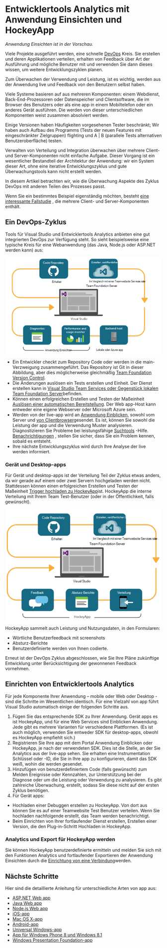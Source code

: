 <properties
    pageTitle="Entwicklertools Analytics"
    description="DevOps mit Visual Studio, Anwendung Einsichten und HockeyApp"
    authors="alancameronwills"
    services="application-insights"
    documentationCenter=""
    manager="douge"/>

<tags
    ms.service="application-insights"
    ms.workload="tbd"
    ms.tgt_pltfrm="ibiza"
    ms.devlang="na"
    ms.topic="article" 
    ms.date="05/18/2016"
    ms.author="awills"/>

# <a name="developer-analytics-with-application-insights-and-hockeyapp"></a>Entwicklertools Analytics mit Anwendung Einsichten und HockeyApp

*Anwendung Einsichten ist in der Vorschau.*

Viele Projekte ausgeführt werden, eine schnelle [DevOps](https://en.wikipedia.org/wiki/DevOps) Kreis. Sie erstellen und deren Applikationen verteilen, erhalten von Feedback über Art der Ausführung und mögliche Benutzer mit und verwenden Sie dann dieses wissen, um weitere Entwicklungszyklen planen. 

Zum Überwachen der Verwendung und Leistung, ist es wichtig, werden aus der Anwendung live und Feedback von den Benutzern selbst haben. 

Viele Systeme basieren auf aus mehreren Komponenten: einem Webdienst, Back-End-Prozessoren oder Datenspeicher und Clientsoftware, die im Browser des Benutzers oder als eine app in einem Mobiltelefon oder ein anderes Gerät ausführen. Die werden von dieser unterschiedlichen Komponenten weist zusammen absolviert werden.

Einige Versionen haben Häufigkeiten vorgesehenen Tester beschränkt; Wir haben auch Aufbau des Programms (Tests der neuen Features mit eingeschränkter Zielgruppen) flighting und A | B (parallele Tests alternativen Benutzeroberfläche) testen.

Verwalten von Verteilung und Integration überwachen über mehrere Client- und Server-Komponenten nicht einfache Aufgabe. Dieser Vorgang ist ein wesentlicher Bestandteil der Architektur der Anwendung: wir ein System dieser Art, ohne eine iterative Entwicklungszyklus und gute Überwachungstools kann nicht erstellt werden.

In diesem Artikel betrachten wir, wie die Überwachung Aspekte des Zyklus DevOps mit anderen Teilen des Prozesses passt. 

Wenn Sie ein bestimmtes Beispiel eigenständig möchten, besteht [eine interessante Fallstudie](http://aka.ms/mydrivingdocs) , die mehrere Client- und Server-Komponenten enthält.

## <a name="a-devops-cycle"></a>Ein DevOps-Zyklus

Tools für Visual Studio und Entwicklertools Analytics anbieten eine gut integrierten DevOps zur Verfügung steht. So sieht beispielsweise eine typische Kreis für eine Webanwendung (das Java, Node.js oder ASP.NET werden kann) aus:

![Web app Devops Kreis](./media/app-insights-developer-analytics/040.png)

* Ein Entwickler checkt zum Repository Code oder werden in die main-Verzweigung zusammengeführt. Das Repository ist Git in dieser Abbildung, aber dies möglicherweise gleichmäßig [Team Foundation Version Control](https://www.visualstudio.com/docs/tfvc/overview).
* Die Änderungen auslösen ein Tests erstellen und Einheit. Der Dienst erstellen kann in [Visual Studio Team Services oder Gegenstück lokalen Team Foundation Server](https://www.visualstudio.com/docs/vsts-tfs-overview)befinden. 
* Können einen erfolgreichen Erstellen und Testen der Maßeinheit [Auslösen einer automatischen Bereitstellung](https://www.visualstudio.com/docs/release/author-release-definition/more-release-definition). Der Web app-Host kann entweder eine eigene Webserver oder Microsoft Azure sein. 
* Werden von der live-app wird an [Anwendung Einblicken](app-insights-overview.md), sowohl vom Server und [von Clientbrowser](app-insights-javascript.md)gesendet. Es ist, können Sie sowohl die Leistung der app und die Verwendung Muster analysieren. Diagnostizieren Sie Probleme bei leistungsfähige [Suchtools](app-insights-analytics.md) -Hilfe. [Benachrichtigungen](app-insights-alerts.md) , stellen Sie sicher, dass Sie ein Problem kennen, sobald es entsteht. 
* Ihre nächste Entwicklungszyklus wird durch Ihre Analyse der live werden informiert.

### <a name="device-and-desktop-apps"></a>Gerät und Desktop-apps

Für Gerät und desktop-apps ist der Verteilung Teil der Zyklus etwas anders, da wir gerade auf einem oder zwei Servern hochgeladen werden nicht. Stattdessen können einen erfolgreichen Erstellen und Testen der Maßeinheit [Trigger hochladen zu HockeyApp](https://support.hockeyapp.net/kb/third-party-bug-trackers-services-and-webhooks/how-to-use-hockeyapp-with-visual-studio-team-services-vsts-or-team-foundation-server-tfs)ist. HockeyApp die interne Verteilung mit Ihrem Team Test-Benutzer (oder in der Öffentlichkeit, falls gewünscht). 


![Gerät Devops Kreis](./media/app-insights-developer-analytics/030.png)

HockeyApp sammelt auch Leistung und Nutzungsdaten, in den Formularen:

* Wörtliche Benutzerfeedback mit screenshots
* Absturz-Berichte
* Benutzerdefinierte werden von Ihnen codierte.

Erneut ist der DevOps Zyklus abgeschlossen, wie Sie Ihre Pläne zukünftige Entwicklung unter Berücksichtigung der gewonnenen Feedback vornehmen.


## <a name="setting-up-developer-analytics"></a>Einrichten von Entwicklertools Analytics

Für jede Komponente Ihrer Anwendung – mobile oder Web oder Desktop - sind die Schritte im Wesentlichen identisch. Für eine Vielzahl von app führt Visual Studio automatisch einige der folgenden Schritte aus.

1. Fügen Sie das entsprechende SDK zu Ihrer Anwendung. Gerät apps es ist HockeyApp, und für eine Web Services sind Einblicken Anwendung. Jede gibt es mehrere Varianten für verschiedene Plattformen. (Es ist auch möglich, verwenden Sie entweder SDK für desktop-apps, obwohl es HockeyApp empfiehlt sich.)
2. Registrieren Sie Ihre app mit dem Portal Anwendung Einblicken oder HockeyApp, je nach der verwendeten SDK. Dies ist die Stelle, an der Sie Analytics aus der live-app sehen. Sie erhalten eine Instrumentation Schlüssel oder -ID, die Sie in Ihre app zu konfigurieren, damit das SDK weiß, wohin die werden gesendet.
3. Hinzufügen von benutzerdefiniertem Code (falls gewünscht) zum Melden Ereignisse oder Kennzahlen, zur Unterstützung bei der Diagnose oder um die Leistung oder Verwendung zu analysieren. Es gibt zahlreiche Überwachung, erstellt, sodass Sie diese nicht auf der ersten Zyklus benötigen.
3. Für Gerät apps:
 * Hochladen einer Debuggen erstellen zu HockeyApp. Von dort aus können Sie es auf einer Teamwebsite Test Benutzer verteilen. Wenn Sie hochladen nachfolgende erstellt, das Team werden benachrichtigt.
 * Beim Einrichten von Ihrer fortlaufender Dienst erstellen, Erstellen einer Version, die den Plug-in-Schritt Hochladen in HockeyApp.

### <a name="analytics-and-export-for-hockeyapp-telemetry"></a>Analytics und Export für HockeyApp werden

Sie können HockeyApp benutzerdefinierte ermitteln und melden Sie sich mit den Funktionen Analytics und fortlaufender Exportieren der Anwendung Einsichten durch die [Einrichtung von eine Verbindung](app-insights-hockeyapp-bridge-app.md)werden.



## <a name="next-steps"></a>Nächste Schritte
 
Hier sind die detaillierte Anleitung für unterschiedliche Arten von app aus:

* [ASP.NET Web app](app-insights-asp-net.md) 
* [Java Web app](app-insights-java-get-started.md)
* [Node.js Web app](https://github.com/Microsoft/ApplicationInsights-node.js)
* [iOS-app](https://support.hockeyapp.net/kb/client-integration-ios-mac-os-x-tvos/hockeyapp-for-ios)
* [Mac OS X-app](https://support.hockeyapp.net/kb/client-integration-ios-mac-os-x-tvos/hockeyapp-for-mac-os-x)
* [Android-app](https://support.hockeyapp.net/kb/client-integration-android/hockeyapp-for-android-sdk)
* [Universal Windows-app](https://support.hockeyapp.net/kb/client-integration-windows-and-windows-phone/how-to-create-an-app-for-uwp)
* [App für Windows Phone 8 und Windows 8.1](https://support.hockeyapp.net/kb/client-integration-windows-and-windows-phone/hockeyapp-for-windows-phone-silverlight-apps-80-and-81)
* [Windows Presentation Foundation-app](https://support.hockeyapp.net/kb/client-integration-windows-and-windows-phone/hockeyapp-for-windows-wpf-apps)



